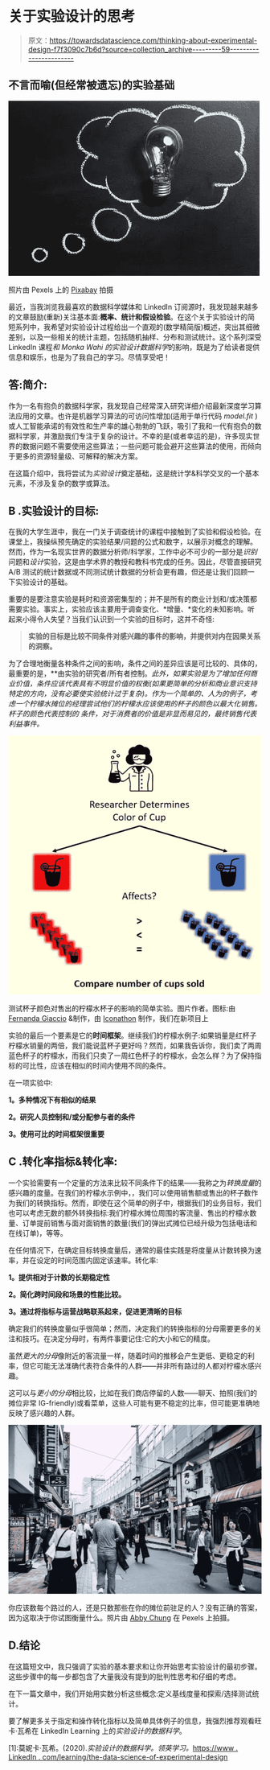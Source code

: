 # 关于实验设计的思考

> 原文：<https://towardsdatascience.com/thinking-about-experimental-design-f7f3090c7b6d?source=collection_archive---------59----------------------->

## 不言而喻(但经常被遗忘)的实验基础

![](img/d8c7c648b53163e0f3cff104cc48791a.png)

照片由 Pexels 上的 [Pixabay](https://www.pexels.com/@pixabay) 拍摄

最近，当我浏览我最喜欢的数据科学媒体和 LinkedIn 订阅源时，我发现越来越多的文章鼓励(重新)关注基本面:**概率、统计和假设检验**。在这个关于实验设计的简短系列中，我希望对实验设计过程给出一个直观的(数学精简版)概述，突出其细微差别，以及一些相关的统计主题，包括随机抽样、分布和测试统计。这个系列深受 LinkedIn 课程*和 Monka Wahi 的实验设计数据科学*的影响，既是为了给读者提供信息和娱乐，也是为了我自己的学习。尽情享受吧！

## **答:简介:**

作为一名有抱负的数据科学家，我发现自己经常深入研究详细介绍最新深度学习算法应用的文章。也许是机器学习算法的可访问性增加(适用于单行代码 *model.fit* )或人工智能承诺的有效性和生产率的雄心勃勃的飞跃，吸引了我和一代有抱负的数据科学家，并激励我们专注于复杂的设计。不幸的是(或者幸运的是)，许多现实世界的数据问题不需要使用这些算法；一些问题可能会避开这些算法的使用，而倾向于更多的资源轻量级、可解释的解决方案。

在这篇介绍中，我将尝试为*实验设计*奠定基础，这是统计学&科学交叉的一个基本元素，不涉及复杂的数学或算法。

## **B .实验设计的目标:**

在我的大学生涯中，我在一门关于调查统计的课程中接触到了实验和假设检验。在课堂上，我操纵预先确定的实验结果/问题的公式和数字，以展示对概念的理解。然而，作为一名现实世界的数据分析师/科学家，工作中必不可少的一部分是*识别*问题和*设计*实验，这是由学术界的教授和教科书完成的任务。因此，尽管直接研究 A/B 测试的统计数据或不同测试统计数据的分析会更有趣，但还是让我们回顾一下实验设计的基础。

重要的是要注意实验是耗时和资源密集型的；并不是所有的商业计划和/或决策都需要实验。事实上，实验应该主要用于调查变化、*增量、*变化的未知影响。听起来小得令人失望？当我们认识到一个实验的目标时，这并不奇怪:

> **实验的目标是比较不同条件对感兴趣的事件的影响，并提供对内在因果关系的洞察。**

为了合理地衡量各种条件之间的影响，条件之间的差异应该是可比较的、具体的，最重要的是，**由实验的研究者/所有者控制。**此外，如果实验是为了增加任何商业价值，条件应该代表具有不明显价值的权衡(如果更简单的分析和商业意识支持特定的方向，没有必要使实验统计过于复杂)。作为一个简单的、人为的例子，考虑一个柠檬水摊位的经理尝试他们的柠檬水应该使用的杯子的颜色以最大化销售。杯子的颜色代表*控制的* *条件*，对于消费者的价值是*非显而易见的*，最终销售代表利益事件*。*

![](img/cc7e6b2a3f4d208f390a628c40897cd9.png)

测试杯子颜色对售出的柠檬水杯子的影响的简单实验。图片作者。图标:由 [Fernanda Giaccio](https://thenounproject.com/fegiaccio) &制作，由 [Iconathon](https://thenounproject.com/Iconathon1) 制作，我们在新项目上

实验的最后一个要素是它的**时间框架**。继续我们的柠檬水例子:如果销量是红杯子柠檬水销量的两倍，我们能说蓝杯子更好吗？然而，如果我告诉你，我们卖了两周蓝色杯子的柠檬水，而我们只卖了一周红色杯子的柠檬水，会怎么样？为了保持指标的可比性，应该在相似的时间内使用不同的条件。

在一项实验中:

**1。多种情况下有相似的结果**

**2。研究人员控制和/或分配参与者的条件**

**3。使用可比的时间框架很重要**

## **C .转化率指标&转化率:**

一个实验需要有一个定量的方法来比较不同条件下的结果——我称之为*转换度量*的感兴趣的度量。在我们的柠檬水示例中，，我们可以使用销售额或售出的杯子数作为我们的转换指标。然而，即使在这个简单的例子中，根据我们的业务目标，我们也可以考虑无数的额外转换指标:我们柠檬水摊位周围的客流量、售出的柠檬水数量、订单提前销售与面对面销售的数量(我们的弹出式摊位已经升级为包括电话和在线订单)，等等。

在任何情况下，在确定目标转换度量后，通常的最佳实践是将度量从计数转换为速率，并在设定的时间范围内固定该速率。转化率:

**1。提供相对于计数的长期稳定性**

**2。简化跨时间段和场景的性能比较。**

**3。通过将指标与运营战略联系起来，促进更清晰的目标**

确定我们的转换度量似乎很简单；然而，决定我们的转换指标的分母需要更多的关注和技巧。在决定分母时，有两件事要记住:它的大小和它的精度。

虽然*更大的分母*像附近的客流量一样，随着时间的推移会产生更低、更稳定的利率，但它可能无法准确代表符合条件的人群——并非所有路过的人都对柠檬水感兴趣。

这可以与*更小的分母*相比较，比如在我们商店停留的人数——聊天、拍照(我们的摊位非常 IG-friendly)或看菜单，这些人可能有更不稳定的比率，但可能更准确地反映了感兴趣的人群。

![](img/3c481a3f298317e996caa9b1e14f12e5.png)

你应该数每个路过的人，还是只数那些在你的摊位前驻足的人？没有正确的答案，因为这取决于你试图衡量什么。照片由 [Abby Chung](https://www.pexels.com/@abby-chung-371167) 在 Pexels 上拍摄。

## D.结论

在这篇短文中，我只强调了实验的基本要求和让你开始思考实验设计的最初步骤。这些步骤中的每一步都包含了大量我没有提到的批判性思考和仔细的考虑。

在下一篇文章中，我们开始用实数分析这些概念:定义基线度量和探索/选择测试统计。

要了解更多关于指定和操作转化指标以及简单具体例子的信息，我强烈推荐观看旺卡·瓦希在 LinkedIn Learning 上的*实验设计的数据科学*。

[1]:莫妮卡·瓦希。(2020).*实验设计的数据科学。领英学习。*[https://www . LinkedIn . com/learning/the-data-science-of-experimental-design](https://www.linkedin.com/learning/the-data-science-of-experimental-design)

[2]: *图标&图片。pexels:*[https://www.pexels.com/](https://www.pexels.com/)|*名词项目:*[https://thenounproject.com/](https://thenounproject.com/)